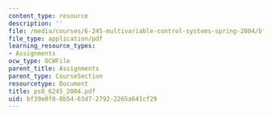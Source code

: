 ```yaml
---
content_type: resource
description: ''
file: /media/courses/6-245-multivariable-control-systems-spring-2004/bf39e0f08b5463d727922265a641cf29_ps8_6245_2004.pdf
file_type: application/pdf
learning_resource_types:
- Assignments
ocw_type: OCWFile
parent_title: Assignments
parent_type: CourseSection
resourcetype: Document
title: ps8_6245_2004.pdf
uid: bf39e0f0-8b54-63d7-2792-2265a641cf29
---
```

